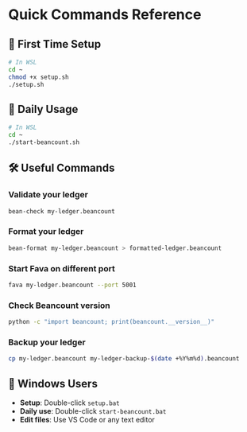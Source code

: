 # Quick Commands Reference

## 🚀 First Time Setup
```bash
# In WSL
cd ~
chmod +x setup.sh
./setup.sh
```

## 📅 Daily Usage
```bash
# In WSL
cd ~
./start-beancount.sh
```

## 🛠️ Useful Commands

### Validate your ledger
```bash
bean-check my-ledger.beancount
```

### Format your ledger
```bash
bean-format my-ledger.beancount > formatted-ledger.beancount
```

### Start Fava on different port
```bash
fava my-ledger.beancount --port 5001
```

### Check Beancount version
```bash
python -c "import beancount; print(beancount.__version__)"
```

### Backup your ledger
```bash
cp my-ledger.beancount my-ledger-backup-$(date +%Y%m%d).beancount
```

## 🎯 Windows Users
- **Setup**: Double-click `setup.bat`
- **Daily use**: Double-click `start-beancount.bat`
- **Edit files**: Use VS Code or any text editor